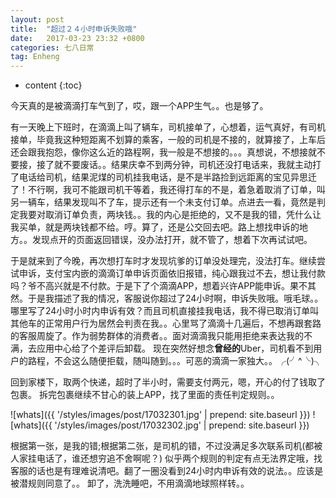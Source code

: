 ```yaml
---
layout: post
title:  "超过２４小时申诉失败哦"
date:   2017-03-23 23:32 +0800
categories: 七八日常
tag: Enheng
---
```


* content
{:toc}



今天真的是被滴滴打车气到了，哎，跟一个APP生气。。也是够了。


有一天晚上下班时，在滴滴上叫了辆车，司机接单了，心想着，运气真好，有司机接单，毕竟我这种短距离不划算的乘客，一般的司机是不接的，就算接了，上车后还会跟我抱怨，像你这么近的路程啊，我一般是不想接的。。。真想说，不想接就不要接，接了就不要废话。。结果庆幸不到两分钟，司机还没打电话来，我就主动打了电话给司机，结果泥煤的司机挂我电话，是不是半路捡到远距离的宝见异思迁了！不行啊，我可不能跟司机干等着，我还得打车的不是，着急着取消了订单，叫另一辆车，结果发现叫不了车，提示还有一个未支付订单。点进去一看，竟然是判定我要对取消订单负责，两块钱。。我的内心是拒绝的，又不是我的错，凭什么让我买单，就是两块钱都不给。哼。算了，还是公交回去吧。路上想找申诉的地方。。发现点开的页面返回错误，没办法打开，就不管了，想着下次再试试吧。


于是就来到了今晚，再次想打车时才发现坑爹的订单没处理完，没法打车。继续尝试申诉，支付宝内嵌的滴滴订单申诉页面依旧报错，纯心跟我过不去，想让我付款吗？爷不高兴就是不付款。于是下了个滴滴APP，想着兴许APP能申诉。果不其然。于是我描述了我的情况，客服说你超过了24小时啊，申诉失败哦。哦毛球。。哪里写了24小时小时内申诉有效？而且司机直接挂我电话，我不得已取消订单叫其他车的正常用户行为居然会判责在我。。心里骂了滴滴十几遍后，不想再跟套路的客服周旋了。作为弱势群体的消费者。。面对滴滴我只能用拒绝来表达我的不满，去应用中心给了个差评后卸载。
现在突然好想念**曾经的**Uber，司机看不到用户的路程，不会这么随便拒载，随叫随到。。。可恶的滴滴一家独大。。╭(╯^╰)╮

回到家楼下，取两个快递，超时了半小时，需要支付两元，嗯，开心的付了钱取了包裹。
拆完包裹继续不甘心的装上APP，找了里面的责任判定规则。。


![whats]({{ '/styles/images/post/17032301.jpg' | prepend: site.baseurl  }})
![whats]({{ '/styles/images/post/17032302.jpg' | prepend: site.baseurl  }})

根据第一张，是我的错;根据第二张，是司机的错，不过没满足多次联系司机(都被人家挂电话了，谁还想穷追不舍啊呢？) 似乎两个规则的判定有点无法界定哦，找客服的话也是有理难说清吧。翻了一圈没看到24小时内申诉有效的说法。。应该是被潜规则同意了。。 卸了，洗洗睡吧，不用滴滴地球照样转。。

